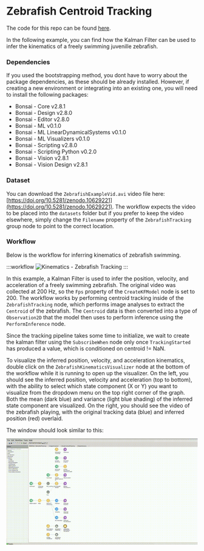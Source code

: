 # Zebrafish Centroid Tracking

The code for this repo can be found [here](https://github.com/bonsai-rx/machinelearning-examples/tree/main/examples/LinearDynamicalSystems/Kinematics/ZebrafishCentroidTracking).

In the following example, you can find how the Kalman Filter can be used to infer the kinematics of a freely swimming juvenille zebrafish.

### Dependencies

If you used the bootstrapping method, you dont have to worry about the package dependencies, as these should be already installed. However, if creating a new environment or integrating into an existing one, you will need to install the following packages:

* Bonsai - Core v2.8.1
* Bonsai - Design v2.8.0
* Bonsai - Editor v2.8.0
* Bonsai - ML v0.1.0
* Bonsai - ML LinearDynamicalSystems v0.1.0
* Bonsai - ML Visualizers v0.1.0
* Bonsai - Scripting v2.8.0
* Bonsai - Scripting Python v0.2.0
* Bonsai - Vision v2.8.1
* Bonsai - Vision Design v2.8.1

### Dataset

You can download the `ZebrafishExampleVid.avi` video file here: [https://doi.org/10.5281/zenodo.10629221](https://doi.org/10.5281/zenodo.10629221). The workflow expects the video to be placed into the `datasets` folder but if you prefer to keep the video elsewhere, simply change the `Filename` property of the `ZebrafishTracking` group node to point to the correct location.

### Workflow

Below is the workflow for inferring kinematics of zebrafish swimming.

:::workflow
![Kinematics - Zebrafish Tracking](ZebrafishTracking.bonsai)
:::

In this example, a Kalman Filter is used to infer the position, velocity, and acceleration of a freely swimming zebrafish. The original video was collected at 200 Hz, so the `Fps` property of the `CreateKFModel` node is set to 200. The workflow works by performing centroid tracking inside of the `ZebrafishTracking` node, which performs image analyses to extract the `Centroid` of the zebrafish. The `Centroid` data is then converted into a type of `Observation2D` that the model then uses to perform inference using the  `PerformInference` node.

Since the tracking pipeline takes some time to initialize, we wait to create the kalman filter using the `SubscribeWhen` node only once `TrackingStarted` has produced a value, which is conditioned on centroid != NaN.

To visualize the inferred position, velocity, and acceleration kinematics, double click on the `ZebrafishKinematicsVisualizer` node at the bottom of the workflow while it is running to open up the visualizer. On the left, you should see the inferred position, velocity and acceleration (top to bottom), with the ability to select which state component (X or Y) you want to visualize from the dropdown menu on the top right corner of the graph. Both the mean (dark blue) and variance (light blue shading) of the inferred state component are visualized. On the right, you should see the video of the zebrafish playing, with the original tracking data (blue) and inferred position (red) overlaid.

The window should look similar to this:

![Zebrafish Tracking](ZebrafishTracking.gif)
